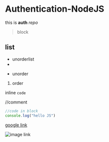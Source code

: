 # Authentication-NodeJS
 this is **auth** *repo*

>block

## list
+ unorderlist
+ 
* unorder

1. order

inline `code`

//comment
```js
//code in block
console.log("hello JS")
```

[google link](https://www.google.com)

![image link](https://encrypted-tbn0.gstatic.com/images?q=tbn:ANd9GcR8UaO8zvh5DjMIZ3C-jUQyIdtnCH9VUBvPRCZIbf60YQ&s)

